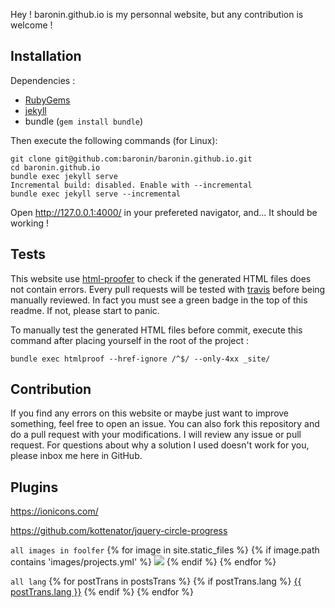 Hey ! baronin.github.io is my personnal website, but any contribution is welcome !

## Installation

Dependencies :

- [RubyGems](https://rubygems.org/pages/download)
- [jekyll](http://jekyllrb.com/docs/installation/)
- bundle (`gem install bundle`)

Then execute the following commands (for Linux):

```
git clone git@github.com:baronin/baronin.github.io.git
cd baronin.github.io
bundle exec jekyll serve
Incremental build: disabled. Enable with --incremental
bundle exec jekyll serve --incremental
```

Open http://127.0.0.1:4000/ in your prefereted navigator, and... It should be working !

## Tests

This website use [html-proofer](https://github.com/gjtorikian/html-proofer) to check if the generated HTML files does not contain errors. Every pull requests will be tested with [travis](https://travis-ci.org/) before being manually reviewed. In fact you must see a green badge in the top of this readme. If not, please start to panic.

To manually test the generated HTML files before commit, execute this command after placing yourself in the root of the project :

```
bundle exec htmlproof --href-ignore /^$/ --only-4xx _site/
```

## Contribution

If you find any errors on this website or maybe just want to improve something, feel free to open an issue. You can also fork this repository and do a pull request with your modifications. I will review any issue or pull request. For questions about why a solution I used doesn't work for you, please inbox me here in GitHub.

## Plugins

https://ionicons.com/

https://github.com/kottenator/jquery-circle-progress

`all images in foolfer`
{% for image in site.static_files %}
{% if image.path contains 'images/projects.yml' %}
<img src="{{ site.base-url }}{{ image.path }}">
{% endif %}
{% endfor %}

`all lang`
{% for postTrans in postsTrans %}
{% if postTrans.lang %}
<a class="{{ postTrans.lang }}" href="{{ site.base-url }}{{ postTrans.url }}">{{ postTrans.lang }}</a>
{% endif %}
{% endfor %}
